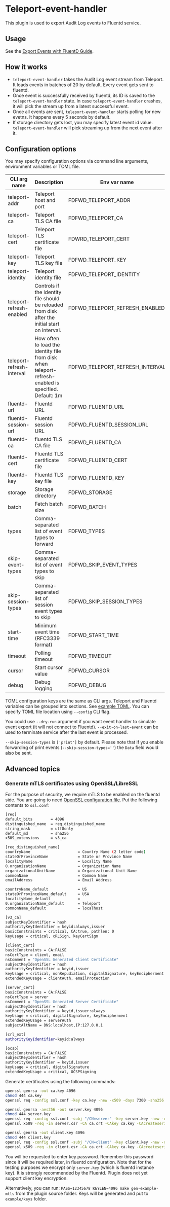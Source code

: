 # Teleport-event-handler

This plugin is used to export Audit Log events to Fluentd service.

## Usage

See the [Export Events with FluentD Guide](https://goteleport.com/docs/management/export-audit-events/fluentd/).

## How it works

* `teleport-event-handler` takes the Audit Log event stream from Teleport. It loads events in batches of 20 by default. Every event gets sent to fluentd.
* Once event is successfully received by fluentd, its ID is saved to the `teleport-event-handler` state. In case `teleport-event-handler` crashes, it will pick the stream up from a latest successful event.
* Once all events are sent, `teleport-event-handler` starts polling for new evetns. It happens every 5 seconds by default.
* If storage directory gets lost, you may specify latest event id value. `teleport-event-handler` will pick streaming up from the next event after it.

## Configuration options

You may specify configuration options via command line arguments, environment variables or TOML file.

| CLI arg name              | Description                                                                                           | Env var name                    |
|---------------------------|-------------------------------------------------------------------------------------------------------|---------------------------------|
| teleport-addr             | Teleport host and port                                                                                | FDFWD_TELEPORT_ADDR             |
| teleport-ca               | Teleport TLS CA file                                                                                  | FDFWD_TELEPORT_CA               |
| teleport-cert             | Teleport TLS certificate file                                                                         | FDWRD_TELEPORT_CERT             |
| teleport-key              | Teleport TLS key file                                                                                 | FDFWD_TELEPORT_KEY              |
| teleport-identity         | Teleport identity file                                                                                | FDFWD_TELEPORT_IDENTITY         |
| teleport-refresh-enabled  | Controls if the identity file should be reloaded from disk after the initial start on interval.       | FDFWD_TELEPORT_REFRESH_ENABLED  |
| teleport-refresh-interval | How often to load the identity file from disk when teleport-refresh-enabled is specified. Default: 1m | FDFWD_TELEPORT_REFRESH_INTERVAL |
| fluentd-url               | Fluentd URL                                                                                           | FDFWD_FLUENTD_URL               |
| fluentd-session-url       | Fluentd session URL                                                                                   | FDFWD_FLUENTD_SESSION_URL       |
| fluentd-ca                | fluentd TLS CA file                                                                                   | FDFWD_FLUENTD_CA                |
| fluentd-cert              | Fluentd TLS certificate file                                                                          | FDFWD_FLUENTD_CERT              |
| fluentd-key               | Fluentd TLS key file                                                                                  | FDFWD_FLUENTD_KEY               |
| storage                   | Storage directory                                                                                     | FDFWD_STORAGE                   |
| batch                     | Fetch batch size                                                                                      | FDFWD_BATCH                     |
| types                     | Comma-separated list of event types to forward                                                        | FDFWD_TYPES                     |
| skip-event-types              | Comma-separated list of event types to skip                                                           | FDFWD_SKIP_EVENT_TYPES              |
| skip-session-types        | Comma-separated list of session event types to skip                                                   | FDFWD_SKIP_SESSION_TYPES        |
| start-time                | Minimum event time (RFC3339 format)                                                                   | FDFWD_START_TIME                |
| timeout                   | Polling timeout                                                                                       | FDFWD_TIMEOUT                   |
| cursor                    | Start cursor value                                                                                    | FDFWD_CURSOR                    |
| debug                     | Debug logging                                                                                         | FDFWD_DEBUG                     |

TOML configuration keys are the same as CLI args. Teleport and Fluentd variables can be grouped into sections. See [example TOML](example/config.toml). You can specify TOML file location using `--config` CLI flag.

You could use `--dry-run` argument if you want event handler to simulate event export (it will not connect to Fluentd). `--exit-on-last-event` can be used to terminate service after the last event is processed.

`--skip-session-types` is `['print']` by default. Please note that if you enable forwarding of print events (`--skip-session-types=''`) the `Data` field would also be sent.

## Advanced topics

### Generate mTLS certificates using OpenSSL/LibreSSL

For the purpose of security, we require mTLS to be enabled on the fluentd side. You are going to need [OpenSSL configuration file](example/ssl.conf). Put the following contents to `ssl.conf`:

```sh
[req]
default_bits        = 4096
distinguished_name  = req_distinguished_name
string_mask         = utf8only
default_md          = sha256
x509_extensions     = v3_ca

[req_distinguished_name]
countryName                     = Country Name (2 letter code)
stateOrProvinceName             = State or Province Name
localityName                    = Locality Name
0.organizationName              = Organization Name
organizationalUnitName          = Organizational Unit Name
commonName                      = Common Name
emailAddress                    = Email Address

countryName_default             = US
stateOrProvinceName_default     = USA
localityName_default            =
0.organizationName_default      = Teleport
commonName_default              = localhost

[v3_ca]
subjectKeyIdentifier = hash
authorityKeyIdentifier = keyid:always,issuer
basicConstraints = critical, CA:true, pathlen: 0
keyUsage = critical, cRLSign, keyCertSign

[client_cert]
basicConstraints = CA:FALSE
nsCertType = client, email
nsComment = "OpenSSL Generated Client Certificate"
subjectKeyIdentifier = hash
authorityKeyIdentifier = keyid,issuer
keyUsage = critical, nonRepudiation, digitalSignature, keyEncipherment
extendedKeyUsage = clientAuth, emailProtection

[server_cert]
basicConstraints = CA:FALSE
nsCertType = server
nsComment = "OpenSSL Generated Server Certificate"
subjectKeyIdentifier = hash
authorityKeyIdentifier = keyid,issuer:always
keyUsage = critical, digitalSignature, keyEncipherment
extendedKeyUsage = serverAuth
subjectAltName = DNS:localhost,IP:127.0.0.1

[crl_ext]
authorityKeyIdentifier=keyid:always

[ocsp]
basicConstraints = CA:FALSE
subjectKeyIdentifier = hash
authorityKeyIdentifier = keyid,issuer
keyUsage = critical, digitalSignature
extendedKeyUsage = critical, OCSPSigning
```

Generate certificates using the following commands:

```sh
openssl genrsa -out ca.key 4096
chmod 444 ca.key
openssl req -config ssl.conf -key ca.key -new -x509 -days 7300 -sha256 -extensions v3_ca -subj "/CN=ca" -out ca.crt

openssl genrsa -aes256 -out server.key 4096
chmod 444 server.key
openssl req -config ssl.conf -subj "/CN=server" -key server.key -new -out server.csr
openssl x509 -req -in server.csr -CA ca.crt -CAkey ca.key -CAcreateserial -days 365 -out server.crt -extfile ssl.conf -extensions server_cert

openssl genrsa -out client.key 4096
chmod 444 client.key
openssl req -config ssl.conf -subj "/CN=client" -key client.key -new -out client.csr
openssl x509 -req -in client.csr -CA ca.crt -CAkey ca.key -CAcreateserial -days 365 -out client.crt -extfile ssl.conf -extensions client_cert
```

You will be requested to enter key password. Remember this password since it will be required later, in fluentd configuration. Note that for the testing purposes we encrypt only `server.key` (which is fluentd instance key). It is strongly recommended by the Fluentd. Plugin does not yet support client key encryption.

Alternatively, you can run: `PASS=12345678 KEYLEN=4096 make gen-example-mtls` from the plugin source folder. Keys will be generated and put to `example/keys` folder.
